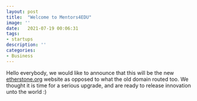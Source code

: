```yaml
---
layout: post
title:  "Welcome to Mentors4EDU"
image: ''
date:   2021-07-19 00:06:31
tags:
- startups
description: ''
categories:
- Business 
---
```


Hello everybody, we would like to announce that this will be the new [etherstone.org](https://etherstone.org) website as opposed to what the old domain routed too. We thought it is time for a serious upgrade, and are ready to release innovation unto the world :)
